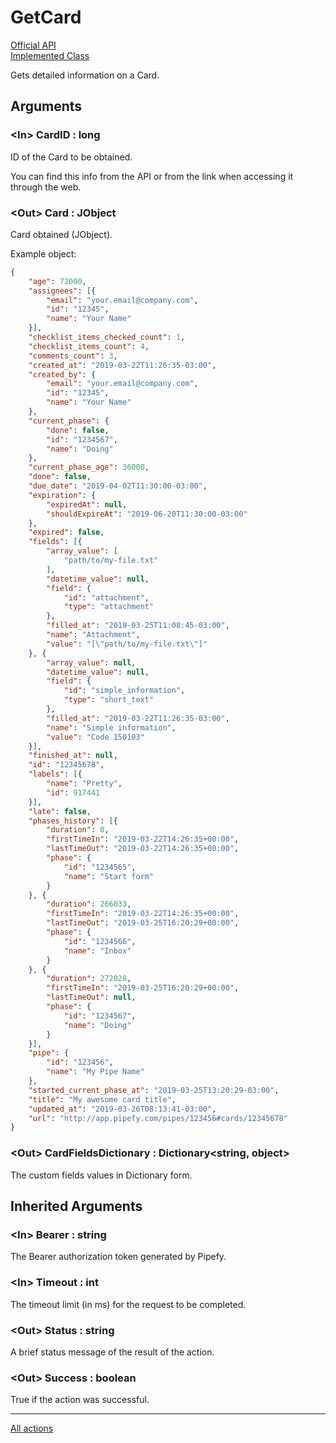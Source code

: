 # GetCard

[Official API](https://api-docs.pipefy.com/reference/queries/#card)  
[Implemented Class](../Capgemini.Pipefy/Card/GetCard.cs)

Gets detailed information on a Card.

## Arguments

### &lt;In&gt; CardID : long

ID of the Card to be obtained.

You can find this info from the API or from the link when accessing it through the web.

### &lt;Out&gt; Card : JObject

Card obtained (JObject).

Example object:

```json
{
    "age": 72000,
    "assignees": [{
        "email": "your.email@company.com",
        "id": "12345",
        "name": "Your Name"
    }],
    "checklist_items_checked_count": 1,
    "checklist_items_count": 4,
    "comments_count": 3,
    "created_at": "2019-03-22T11:26:35-03:00",
    "created_by": {
        "email": "your.email@company.com",
        "id": "12345",
        "name": "Your Name"
    },
    "current_phase": {
        "done": false,
        "id": "1234567",
        "name": "Doing"
    },
    "current_phase_age": 36000,
    "done": false,
    "due_date": "2019-04-02T11:30:00-03:00",
    "expiration": {
        "expiredAt": null,
        "shouldExpireAt": "2019-06-20T11:30:00-03:00"
    },
    "expired": false,
    "fields": [{
        "array_value": [
            "path/to/my-file.txt"
        ],
        "datetime_value": null,
        "field": {
            "id": "attachment",
            "type": "attachment"
        },
        "filled_at": "2019-03-25T11:08:45-03:00",
        "name": "Attachment",
        "value": "[\"path/to/my-file.txt\"]"
    }, {
        "array_value": null,
        "datetime_value": null,
        "field": {
            "id": "simple_information",
            "type": "short_text"
        },
        "filled_at": "2019-03-22T11:26:35-03:00",
        "name": "Simple information",
        "value": "Code 150103"
    }],
    "finished_at": null,
    "id": "12345678",
    "labels": [{
        "name": "Pretty",
        "id": 917441
    }],
    "late": false,
    "phases_history": [{
        "duration": 0,
        "firstTimeIn": "2019-03-22T14:26:35+00:00",
        "lastTimeOut": "2019-03-22T14:26:35+00:00",
        "phase": {
            "id": "1234565",
            "name": "Start form"
        }
    }, {
        "duration": 266033,
        "firstTimeIn": "2019-03-22T14:26:35+00:00",
        "lastTimeOut": "2019-03-25T16:20:29+00:00",
        "phase": {
            "id": "1234566",
            "name": "Inbox"
        }
    }, {
        "duration": 272028,
        "firstTimeIn": "2019-03-25T16:20:29+00:00",
        "lastTimeOut": null,
        "phase": {
            "id": "1234567",
            "name": "Doing"
        }
    }],
    "pipe": {
        "id": "123456",
        "name": "My Pipe Name"
    },
    "started_current_phase_at": "2019-03-25T13:20:29-03:00",
    "title": "My awesome card title",
    "updated_at": "2019-03-26T08:13:41-03:00",
    "url": "http://app.pipefy.com/pipes/123456#cards/12345678"
}
```

### &lt;Out&gt; CardFieldsDictionary : Dictionary<string, object>

The custom fields values in Dictionary form.

## Inherited Arguments

### &lt;In&gt; Bearer : string

The Bearer authorization token generated by Pipefy.

### &lt;In&gt; Timeout : int

The timeout limit (in ms) for the request to be completed.

### &lt;Out&gt; Status : string

A brief status message of the result of the action.

### &lt;Out&gt; Success : boolean

True if the action was successful.

---

[All actions](../README.md)